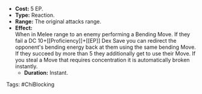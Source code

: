 - **Cost:** 5 EP.
- **Type:** Reaction.
- **Range:** The original attacks range.
- **Effect:**  
    When in Melee range to an enemy performing a Bending Move. If they fail a DC 10+[[Proficiency]]+[[EP]] Dex Save you can redirect the opponent's bending energy back at them using the same bending Move. If they succeed by more than 5 they additionally get to use their Move.
    If you steal a Move that requires concentration it is automatically broken instantly.
    - **Duration:** Instant.

Tags:
#ChiBlocking

